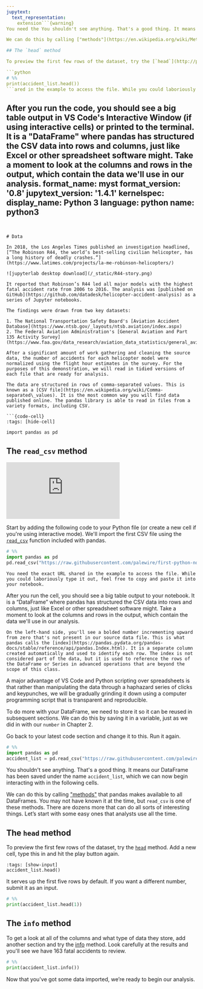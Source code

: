 ```yaml
---
jupytext:
  text_representation:
    extension```{warning}
You need the You shouldn't see anything. That's a good thing. It means our DataFrame has been saved under the name `accident_list`, which we can now begin interacting with in the following sections.

We can do this by calling ["methods"](https://en.wikipedia.org/wiki/Method_(computer_programming)) that pandas makes available to all DataFrames. You may not have known it at the time, but `read_csv` is one of these methods. There are dozens more that can do all sorts of interesting things. Let's start with some easy ones that analysts use all the time.

## The `head` method

To preview the first few rows of the dataset, try the [`head`](http://pandas.pydata.org/pandas-docs/stable/generated/pandas.DataFrame.head.html) method. Add a new section, type this in and run it.

```python
# %%
print(accident_list.head())
```ared in the example to access the file. While you could laboriously type it out, feel free to copy and paste it into your code.
```

After you run the code, you should see a big table output in VS Code's Interactive Window (if using interactive cells) or printed to the terminal. It is a "DataFrame" where pandas has structured the CSV data into rows and columns, just like Excel or other spreadsheet software might. Take a moment to look at the columns and rows in the output, which contain the data we'll use in our analysis.
    format_name: myst
    format_version: '0.8'
    jupytext_version: '1.4.1'
kernelspec:
  display_name: Python 3
  language: python
  name: python3
---
```


# Data

In 2018, the Los Angeles Times published an investigation headlined, [“The Robinson R44, the world’s best-selling civilian helicopter, has a long history of deadly crashes.”](https://www.latimes.com/projects/la-me-robinson-helicopters/)

![jupyterlab desktop download](/_static/R44-story.png)

It reported that Robinson’s R44 led all major models with the highest fatal accident rate from 2006 to 2016. The analysis was [published on GitHub](https://github.com/datadesk/helicopter-accident-analysis) as a series of Jupyter notebooks.

The findings were drawn from two key datasets:

1. The National Transportation Safety Board's [Aviation Accident Database](https://www.ntsb.gov/_layouts/ntsb.aviation/index.aspx)
2. The Federal Aviation Administration's [General Aviation and Part 135 Activity Survey](https://www.faa.gov/data_research/aviation_data_statistics/general_aviation/)

After a significant amount of work gathering and cleaning the source data, the number of accidents for each helicopter model were normalized using the flight hour estimates in the survey. For the purposes of this demonstration, we will read in tidied versions of each file that are ready for analysis.

The data are structured in rows of comma-separated values. This is known as a [CSV file](https://en.wikipedia.org/wiki/Comma-separated\_values). It is the most common way you will find data published online. The pandas library is able to read in files from a variety formats, including CSV.

```{code-cell}
:tags: [hide-cell]

import pandas as pd
```

## The `read_csv` method

<div class="responsive-iframe-container">
    <iframe class="responsive-iframe" src="https://www.youtube.com/embed/XWqRkIx-BzQ?si=tXxS-F_KdzOIbp1F" title="YouTube video player" frameborder="0" allow="accelerometer; autoplay; clipboard-write; encrypted-media; gyroscope; picture-in-picture; web-share" referrerpolicy="strict-origin-when-cross-origin" allowfullscreen></iframe>
</div>

Start by adding the following code to your Python file (or create a new cell if you're using interactive mode). We'll import the first CSV file using the [`read_csv`](http://pandas.pydata.org/pandas-docs/stable/generated/pandas.read_csv.html) function included with pandas.

```python
# %%
import pandas as pd
pd.read_csv("https://raw.githubusercontent.com/palewire/first-python-notebook/main/docs/src/_static/ntsb-accidents.csv")
```

```{warning}
You need the exact URL shared in the example to access the file. While you could laboriously type it out, feel free to copy and paste it into your notebook.
```

After you run the cell, you should see a big table output to your notebook. It is a “DataFrame” where pandas has structured the CSV data into rows and columns, just like Excel or other spreadsheet software might. Take a moment to look at the columns and rows in the output, which contain the data we'll use in our analysis.

```{note}
On the left-hand side, you'll see a bolded number incrementing upward from zero that's not present in our source data file. This is what pandas calls the [index](https://pandas.pydata.org/pandas-docs/stable/reference/api/pandas.Index.html). It is a separate column created automatically and used to identify each row. The index is not considered part of the data, but it is used to reference the rows of the DataFrame or Series in advanced operations that are beyond the scope of this class.
```

A major advantage of VS Code and Python scripting over spreadsheets is that rather than manipulating the data through a haphazard series of clicks and keypunches, we will be gradually grinding it down using a computer programming script that is transparent and reproducible.

To do more with your DataFrame, we need to store it so it can be reused in subsequent sections. We can do this by saving it in a variable, just as we did in with our `number` in Chapter 2.

Go back to your latest code section and change it to this. Run it again.

```python
# %%
import pandas as pd
accident_list = pd.read_csv("https://raw.githubusercontent.com/palewire/first-python-notebook/main/docs/src/_static/ntsb-accidents.csv")
```

You shouldn't see anything. That's a good thing. It means our DataFrame has been saved under the name `accident_list`, which we can now begin interacting with in the following cells.

We can do this by calling ["methods"](https://en.wikipedia.org/wiki/Method_(computer_programming)) that pandas makes available to all DataFrames. You may not have known it at the time, but `read_csv` is one of these methods. There are dozens more that can do all sorts of interesting things. Let’s start with some easy ones that analysts use all the time.

## The `head` method

To preview the first few rows of the dataset, try the [`head`](http://pandas.pydata.org/pandas-docs/stable/generated/pandas.DataFrame.head.html) method. Add a new cell, type this in and hit the play button again.

```{code-cell}
:tags: [show-input]
accident_list.head()
```

It serves up the first five rows by default. If you want a different number, submit it as an input.

```python
# %%
print(accident_list.head(1))
```

## The `info` method

To get a look at all of the columns and what type of data they store, add another section and try the [info](http://pandas.pydata.org/pandas-docs/stable/generated/pandas.DataFrame.info.html) method. Look carefully at the results and you'll see we have 163 fatal accidents to review.

```python
# %%
print(accident_list.info())
```

Now that you've got some data imported, we’re ready to begin our analysis.
